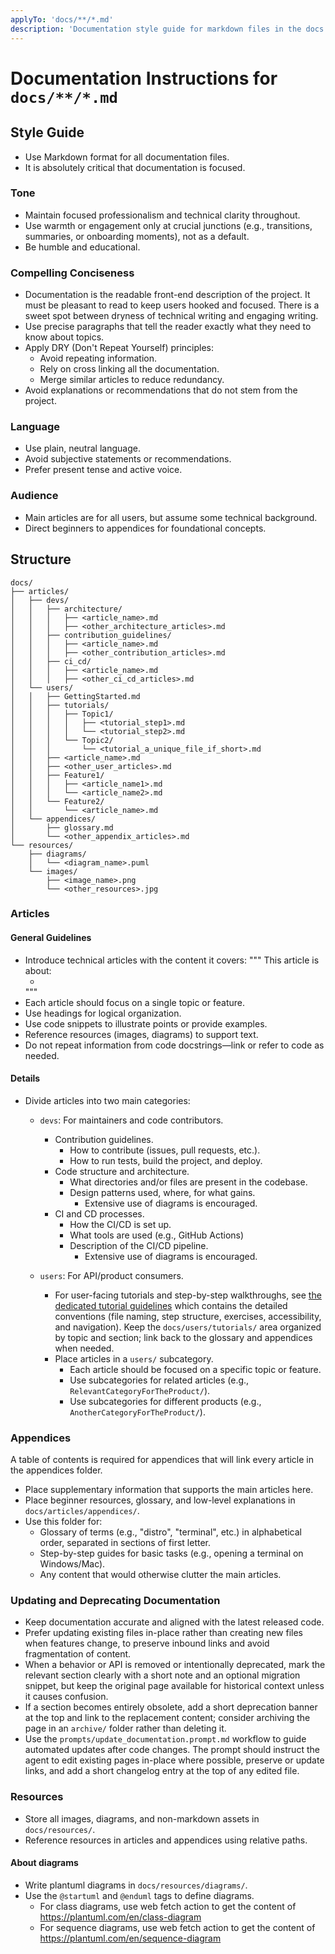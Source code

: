 ```yaml
---
applyTo: 'docs/**/*.md'
description: 'Documentation style guide for markdown files in the docs directory.'
---
```


# Documentation Instructions for `docs/**/*.md`

## Style Guide
- Use Markdown format for all documentation files.
- It is absolutely critical that documentation is focused.

### Tone

- Maintain focused professionalism and technical clarity throughout.
- Use warmth or engagement only at crucial junctions (e.g., transitions, summaries, or onboarding moments), not as a default.
- Be humble and educational.

### Compelling Conciseness
- Documentation is the readable front-end description of the project. It must be pleasant to read to keep users hooked and focused. There is a sweet spot between dryness of technical writing and engaging writing.
-  Use precise paragraphs that tell the reader exactly what they need to know about topics.
- Apply DRY (Don't Repeat Yourself) principles:
  - Avoid repeating information.
  - Rely on cross linking all the documentation.
  - Merge similar articles to reduce redundancy.
- Avoid explanations or recommendations that do not stem from the project.

### Language
- Use plain, neutral language.
- Avoid subjective statements or recommendations.
- Prefer present tense and active voice.

### Audience
- Main articles are for all users, but assume some technical background.
- Direct beginners to appendices for foundational concepts.

## Structure

```
docs/
├── articles/
│   ├── devs/
│   │   ├── architecture/
│   │   │   ├── <article_name>.md
│   │   │   ├── <other_architecture_articles>.md
│   │   ├── contribution_guidelines/
│   │   │   ├── <article_name>.md
│   │   │   ├── <other_contribution_articles>.md
│   │   ├── ci_cd/
│   │   │   ├── <article_name>.md
│   │   │   ├── <other_ci_cd_articles>.md
│   └── users/
│   │   ├── GettingStarted.md
│   │   ├── tutorials/
│   │   │   ├── Topic1/
│   │   │   │   ├── <tutorial_step1>.md
│   │   │   │   └── <tutorial_step2>.md
│   │   │   └── Topic2/
│   │   │       └── <tutorial_a_unique_file_if_short>.md
│   │   ├── <article_name>.md
│   │   ├── <other_user_articles>.md
│   │   ├── Feature1/
│   │   │   ├── <article_name1>.md
│   │   │   └── <article_name2>.md
│   │   └── Feature2/
│   │       └── <article_name>.md
│   └── appendices/
│       ├── glossary.md
│       └── <other_appendix_articles>.md
└── resources/
    ├── diagrams/
    │   └── <diagram_name>.puml
    └── images/
        ├── <image_name>.png
        └── <other_resources>.jpg
```

### Articles

#### General Guidelines

- Introduce technical articles with the content it covers:
  """
  This article is about:
  - <short list of concepts discussed>
  """
- Each article should focus on a single topic or feature.
- Use headings for logical organization.
- Use code snippets to illustrate points or provide examples.
- Reference resources (images, diagrams) to support text.
- Do not repeat information from code docstrings—link or refer to code as needed.

#### Details

- Divide articles into two main categories:
  - `devs`: For maintainers and code contributors.
      - Contribution guidelines.
        - How to contribute (issues, pull requests, etc.).
        - How to run tests, build the project, and deploy.
      - Code structure and architecture.
        - What directories and/or files are present in the codebase.
        - Design patterns used, where, for what gains.
          - Extensive use of diagrams is encouraged.
      - CI and CD processes.
        - How the CI/CD is set up.
        - What tools are used (e.g., GitHub Actions)
        - Description of the CI/CD pipeline.
          - Extensive use of diagrams is encouraged.

  - `users`: For API/product consumers.
    - For user-facing tutorials and step-by-step walkthroughs, see [the dedicated tutorial guidelines](./tutorials.instructions.md) which contains the detailed conventions (file naming, step structure, exercises, accessibility, and navigation).
      Keep the `docs/users/tutorials/` area organized by topic and section; link back to the glossary and appendices when needed.
    - Place articles in a `users/` subcategory.
      - Each article should be focused on a specific topic or feature.
      - Use subcategories for related articles (e.g., `RelevantCategoryForTheProduct/`).
      - Use subcategories for different products (e.g., `AnotherCategoryForTheProduct/`).

### Appendices
A table of contents is required for appendices that will link every article in the appendices folder.

- Place supplementary information that supports the main articles here.
- Place beginner resources, glossary, and low-level explanations in `docs/articles/appendices/`.
- Use this folder for:
  - Glossary of terms (e.g., "distro", "terminal", etc.) in alphabetical order, separated in sections of first letter.
  - Step-by-step guides for basic tasks (e.g., opening a terminal on Windows/Mac).
  - Any content that would otherwise clutter the main articles.

### Updating and Deprecating Documentation
- Keep documentation accurate and aligned with the latest released code.
- Prefer updating existing files in-place rather than creating new files when features change, to preserve inbound links and avoid fragmentation of content.
- When a behavior or API is removed or intentionally deprecated, mark the relevant section clearly with a short note and an optional migration snippet, but keep the original page available for historical context unless it causes confusion.
- If a section becomes entirely obsolete, add a short deprecation banner at the top and link to the replacement content; consider archiving the page in an `archive/` folder rather than deleting it.
- Use the `prompts/update_documentation.prompt.md` workflow to guide automated updates after code changes. The prompt should instruct the agent to edit existing pages in-place where possible, preserve or update links, and add a short changelog entry at the top of any edited file.

### Resources
- Store all images, diagrams, and non-markdown assets in `docs/resources/`.
- Reference resources in articles and appendices using relative paths.

#### About diagrams
- Write plantuml diagrams in `docs/resources/diagrams/`.
- Use the `@startuml` and `@enduml` tags to define diagrams.
  - For class diagrams, use web fetch action to get the content of https://plantuml.com/en/class-diagram
  - For sequence diagrams, use web fetch action to get the content of https://plantuml.com/en/sequence-diagram
